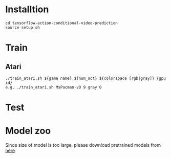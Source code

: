 # Installtion
```
cd tensorflow-action-conditional-video-prediction
source setup.sh
```

# Train
## Atari
```
./train_atari.sh ${game name} ${num_act} ${colorspace [rgb|gray]} {gpu id}
e.g. ./train_atari.sh MsPacman-v0 9 gray 0
```

# Test

# Model zoo
Since size of model is too large, please download pretrained models from [here](https://drive.google.com/drive/u/0/folders/0B5wysG7CaEswVnNJdUkyZ29DR2s)
